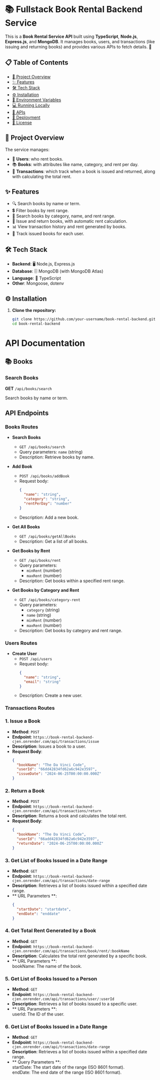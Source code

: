 # 📚 Fullstack Book Rental Backend Service

This is a **Book Rental Service API** built using **TypeScript**, **Node.js**, **Express.js**, and **MongoDB**. It manages books, users, and transactions (like issuing and returning books) and provides various APIs to fetch details. 📖

## 📋 Table of Contents

- [📖 Project Overview](#project-overview)
- [✨ Features](#features)
- [🛠 Tech Stack](#tech-stack)
- [⚙️ Installation](#installation)
- [🔑 Environment Variables](#environment-variables)
- [💻 Running Locally](#running-locally)
- [🔗 APIs](#apis)
- [🚀 Deployment](#deployment)
- [📄 License](#license)

## 📖 Project Overview

The service manages:
- 👥 **Users**: who rent books.
- 📚 **Books**: with attributes like name, category, and rent per day.
- 📝 **Transactions**: which track when a book is issued and returned, along with calculating the total rent.

## ✨ Features

- 🔍 Search books by name or term.
- 💲 Filter books by rent range.
- 📂 Search books by category, name, and rent range.
- 📅 Issue and return books, with automatic rent calculation.
- 📊 View transaction history and rent generated by books.
- 📑 Track issued books for each user.

## 🛠 Tech Stack

- **Backend**: 🖥️ Node.js, Express.js
- **Database**: 🗄️ MongoDB (with MongoDB Atlas)
- **Language**: 📝 TypeScript
- **Other**: Mongoose, dotenv

## ⚙️ Installation

1. **Clone the repository:**
   ```bash
   git clone https://github.com/your-username/book-rental-backend.git
   cd book-rental-backend
# API Documentation

## 📚 Books

### Search Books
**GET** `/api/books/search`

Search books by name or term.

## API Endpoints

### Books Routes

- **Search Books**
  - `GET /api/books/search`
  - Query parameters: `name` (string)
  - Description: Retrieve books by name.

- **Add Book**
  - `POST /api/books/addBook`
  - Request body: 
    ```json
    {
      "name": "string",
      "category": "string",
      "rentPerDay": "number"
    }
    ```
  - Description: Add a new book.

- **Get All Books**
  - `GET /api/books/getAllBooks`
  - Description: Get a list of all books.

- **Get Books by Rent**
  - `GET /api/books/rent`
  - Query parameters: 
    - `minRent` (number)
    - `maxRent` (number)
  - Description: Get books within a specified rent range.

- **Get Books by Category and Rent**
  - `GET /api/books/category-rent`
  - Query parameters: 
    - `category` (string)
    - `name` (string)
    - `minRent` (number)
    - `maxRent` (number)
  - Description: Get books by category and rent range.

### Users Routes

- **Create User**
  - `POST /api/users`
  - Request body:
    ```json
    {
      "name": "string",
      "email": "string"
    }
    ```
  - Description: Create a new user.

### Transactions Routes
### 1. Issue a Book

- **Method**: `POST`
- **Endpoint**: `https://book-rental-backend-cjen.onrender.com/api/transactions/issue`
- **Description**: Issues a book to a user.
- **Request Body**:
  ```json
  {
    "bookName": "The Da Vinci Code",
    "userId": "66dd42834fd62a6c942e3597",
    "issueDate": "2024-06-25T00:00:00.000Z"
  }
### 2. Return a Book

- **Method**: `POST`
- **Endpoint**: `https://book-rental-backend-cjen.onrender.com/api/transactions/return`
- **Description**:  Returns a book and calculates the total rent.
- **Request Body**:   
  ```json
  {
    "bookName": "The Da Vinci Code",
    "userId": "66add42834fd62a6c942e3597",
    "returnDate": "2024-06-25T00:00:00.000Z"
  }

### 3.  Get List of Books Issued in a Date Range

- **Method**: `GET`
- **Endpoint**: `https://book-rental-backend-cjen.onrender.com/api/transactions/date-range`
- **Description**:  Retrieves a list of books issued within a specified date range.
- ** URL Parameters **:   
  ```json
  {
    "startDate": "startdate",
    "endDate": "enddate"
  }

### 4.  Get Total Rent Generated by a Book

- **Method**: `GET`
- **Endpoint**: `https://book-rental-backend-cjen.onrender.com/api/transactions/book/rent/:bookName`
- **Description**:  Calculates the total rent generated by a specific book.
- **  URL Parameters **:   
bookName: The name of the book.

### 5.   Get List of Books Issued to a Person

- **Method**: `GET`
- **Endpoint**: `https://book-rental-backend-cjen.onrender.com/api/transactions/user/:userId`
- **Description**:  Retrieves a list of books issued to a specific user.
- ** URL Parameters **:   
userId: The ID of the user.

### 6.  Get List of Books Issued in a Date Range

- **Method**: `GET`
- **Endpoint**: `https://book-rental-backend-cjen.onrender.com/api/transactions/date-range`
- **Description**:  Retrieves a list of books issued within a specified date range.
- ** Query Parameters **:   
startDate: The start date of the range (ISO 8601 format). <br>
endDate: The end date of the range (ISO 8601 format).<br>


